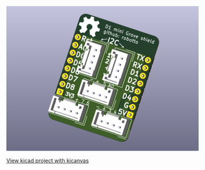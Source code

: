 ![3D View of board](8266/3DView.png)

[View kicad project with kicanvas](https://kicanvas.org/?github=https%3A%2F%2Fgithub.com%2FRobotto%2FD1-mini-grove-shield)

